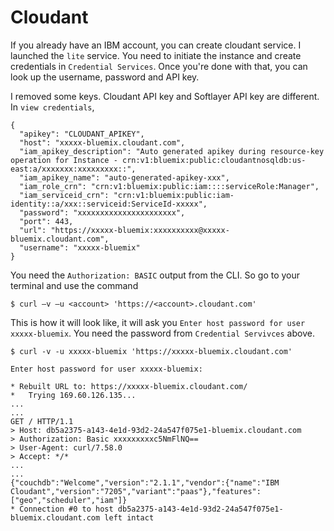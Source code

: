 # Cloudant

If you already have an IBM account, you can create cloudant service. I launched the `lite` service. You need to initiate the instance and create credentials in `Credential Services`. Once you're done with that, you can look up the username, password and API key. 

I removed some keys. Cloudant API key and Softlayer API key are different. In `view credentials`,
```
{
  "apikey": "CLOUDANT_APIKEY",
  "host": "xxxxx-bluemix.cloudant.com",
  "iam_apikey_description": "Auto generated apikey during resource-key operation for Instance - crn:v1:bluemix:public:cloudantnosqldb:us-east:a/xxxxxxx:xxxxxxxxx::",
  "iam_apikey_name": "auto-generated-apikey-xxx",
  "iam_role_crn": "crn:v1:bluemix:public:iam::::serviceRole:Manager",
  "iam_serviceid_crn": "crn:v1:bluemix:public:iam-identity::a/xxx::serviceid:ServiceId-xxxxx",
  "password": "xxxxxxxxxxxxxxxxxxxxxx",
  "port": 443,
  "url": "https://xxxxx-bluemix:xxxxxxxxxx@xxxxx-bluemix.cloudant.com",
  "username": "xxxxx-bluemix"
}
```

You need the `Authorization: BASIC` output from the CLI. So go to your terminal and use the command 
```
$ curl –v –u <account> 'https://<account>.cloudant.com'
```
This is how it will look like, it will ask you `Enter host password for user xxxxx-bluemix`. You need the password from `Credential Servivces` above. 
```
$ curl -v -u xxxxx-bluemix 'https://xxxxx-bluemix.cloudant.com'

Enter host password for user xxxxx-bluemix: 

* Rebuilt URL to: https://xxxxx-bluemix.cloudant.com/
*   Trying 169.60.126.135...
...
...
GET / HTTP/1.1
> Host: db5a2375-a143-4e1d-93d2-24a547f075e1-bluemix.cloudant.com
> Authorization: Basic xxxxxxxxxc5NmFlNQ==
> User-Agent: curl/7.58.0
> Accept: */*
...
...
{"couchdb":"Welcome","version":"2.1.1","vendor":{"name":"IBM Cloudant","version":"7205","variant":"paas"},"features":["geo","scheduler","iam"]}
* Connection #0 to host db5a2375-a143-4e1d-93d2-24a547f075e1-bluemix.cloudant.com left intact
```




